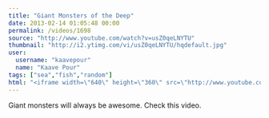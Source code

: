 ```yaml
---
title: "Giant Monsters of the Deep"
date: 2013-02-14 01:05:48 00:00
permalink: /videos/1698
source: "http://www.youtube.com/watch?v=usZ0qeLNYTU"
thumbnail: "http://i2.ytimg.com/vi/usZ0qeLNYTU/hqdefault.jpg"
user:
  username: "kaavepour"
  name: "Kaave Pour"
tags: ["sea","fish","random"]
html: "<iframe width=\"640\" height=\"360\" src=\"http://www.youtube.com/embed/usZ0qeLNYTU?wmode=transparent&feature=oembed\" frameborder=\"0\" allowfullscreen></iframe>"
---
```


Giant monsters will always be awesome. Check this video.
